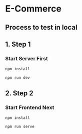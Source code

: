 # E-Commerce 

## Process to test in local
 
## 1. Step 1
### Start Server First
```
npm install
```

``` 
npm run dev
```

## 2. Step 2
### Start Frontend Next
```
npm install
```

``` 
npm run serve
 ```
